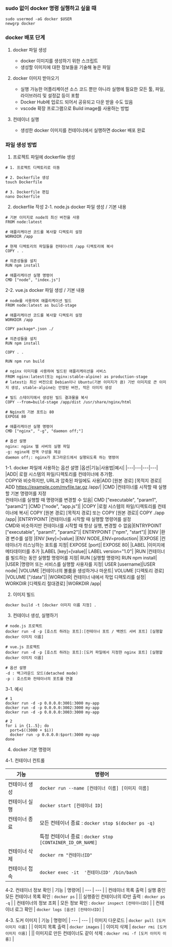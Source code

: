 ### sudo 없이 docker 명령 실행하고 싶을 때
```shell
sudo usermod -aG docker $USER
newgrp docker
```
   
### docker 배포 단계
1. docker 파일 생성
   - docker 이미지를 생성하기 위한 스크립트
   - 생성할 이미지에 대한 정보들을 기술해 놓은 파일

2. docker 이미지 받아오기
   - 실행 가능한 어플리케이션 소스 코드 뿐만 아니라 실행에 필요한 모든 툴, 파일, 라이브러리 및 설정값 등이 포함
   - Docker Hub에 업로드 되어서 공유되고 다운 받을 수도 있음
   - vscode 확장 프로그램으로 Build image를 사용하는 방법

3. 컨테이너 실행
   - 생성한 docker 이미지를 컨테이너에서 실행하면 docker 배포 완료

   
### 파일 생성 방법
1. 프로젝트 파일에 dockerfile 생성
```shell
# 1. 프로젝트 디렉토리로 이동

# 2. Dockerfile 생성
touch Dockerfile

# 3. Dockerfile 편집
nano Dockerfile
```
   
2. dockerfile 작성
2-1. node.js docker 파일 생성 / 기본 내용
```shell
# 기본 이미지로 node의 최신 버전을 사용
FROM node:latest

# 애플리케이션 코드를 복사할 디렉토리 설정
WORKDIR /app

# 현재 디렉토리의 파일들을 컨테이너의 /app 디렉토리에 복사
COPY . .

# 의존성들을 설치
RUN npm install

# 애플리케이션 실행 명령어
CMD ["node", "index.js"]
```
   
2-2. vue.js docker 파일 생성 / 기본 내용
```shell
# node를 사용하여 애플리케이션 빌드
FROM node:latest as build-stage

# 애플리케이션 코드를 복사할 디렉토리 설정
WORKDIR /app

COPY package*.json ./

# 의존성들을 설치
RUN npm install

COPY . .

RUN npm run build

# nginx 이미지를 사용하여 빌드된 애플리케이션을 서비스
FROM nginx:latest(또는 nginx:stable-alpine) as production-stage
# latest는 최신 버전으로 Debian이나 Ubuntu(기본 이미지가 큼) 기반 이미지로 큰 이미지 생성, stable-alpine는 안정된 버전, 작은 이미지 생성

# 빌드 스테이지에서 생성된 빌드 결과물을 복사
COPY --from=build-stage /app/dist /usr/share/nginx/html

# Nginx의 기본 포트는 80
EXPOSE 80

# 애플리케이션 실행 명령어
CMD ["nginx", "-g", "daemon off;"]

# 옵션 설명
nginx: nginx 웹 서버의 실행 파일
-g: nginx에 전역 구성을 제공
daemon off;: nginx가 포그라운드에서 실행되도록 하는 명령어

```
   
1-1. docker 파일에 사용하는 옵션 설명
|옵션|기능|사용법|예시|
|---|---|---|---|
|ADD|	로컬 시스템의 파일/디렉토리를 컨테이너에 추가함. <br> COPY와 비슷하지만, URL과 압축된 파일에도 사용|ADD [원본 경로] [목적지 경로]| ADD https://example.com/myfile.tar.gz /app/|
|CMD	|컨테이너를 시작할 때 실행할 기본 명령어를 지정 <br> 컨테이너를 실행할 때 명령어를 변경할 수 있음|	CMD ["executable", "param1", "param2"]	|CMD ["node", "app.js"]|
|COPY	|로컬 시스템의 파일/디렉토리를 컨테이너에 복사|	COPY [원본 경로] [목적지 경로] 또는 COPY [원본 경로]|	COPY ./app /app|
|ENTRYPOINT	|컨테이너를 시작할 때 실행할 명령어를 설정 <br> CMD와 비슷하지만 컨테이너를 시작할 때 항상 실행, 변경할 수 없음|ENTRYPOINT ["executable", "param1", "param2"]|	ENTRYPOINT ["npm", "start"]|
|ENV	|환경 변수를 설정	|ENV [key]=[value]	|ENV NODE_ENV=production|
|EXPOSE	|컨테이너가 리스닝하는 포트를 지정|	EXPOSE [port]|	EXPOSE 80|
|LABEL	|이미지에 메타데이터를 추가	|LABEL [key]=[value]|	LABEL version="1.0"|
|RUN	|컨테이너를 빌드하는 동안 실행할 명령어를 지정|	RUN [실행할 명령어]	RUN npm install|
|USER	|명령어 또는 서비스를 실행할 사용자를 지정|	USER [username]|USER node|
|VOLUME	|컨테이너의 볼륨을 생성하거나 마운트|	VOLUME [디렉토리 경로]	|VOLUME ["/data"]|
|WORKDIR|	컨테이너 내에서 작업 디렉토리를 설정|	WORKDIR [디렉토리 절대경로]	|WORKDIR /app|
   
2. 이미지 빌드
```shell
docker build -t [docker 이미지 이름 지정] .
```
   
3. 컨테이너 생성, 실행하기
```shell
# node.js 프로젝트
docker run -d -p [호스트 하려는 포트]:[컨테이너 포트 / 백엔드 서버 포트] [실행할 docker 이미지 이름]

# vue.js 프로젝트
docker run -d -p [호스트 하려는 포트]:[도커 파일에서 지정한 nginx 포트] [실행할 docker 이미지 이름]

# 옵션 설명
-d : 백그라운드 모드(detached mode)
-p : 호스트와 컨테이너의 포트를 연결
```

3-1. 예시
```shell
# 1
docker run -d -p 0.0.0.0:3001:3000 my-app
docker run -d -p 0.0.0.0:3002:3000 my-app
docker run -d -p 0.0.0.0:3003:3000 my-app

# 2
for i in {1..5}; do
  port=$((3000 + $i))
  docker run -p 0.0.0.0:$port:3000 my-app
done
```
   
4. docker 기본 명령어
   
4-1. 컨테이너 컨트롤
   
| 기능 | 명령어|
| ---  |  ---  |
| 컨테이너 생성 | ``` docker run --name [컨테이너 이름] [이미지 이름] ```|
| 컨테이너 실행 | ``` docker start [컨테이너 ID] ``` |
| 컨테이너 종료 | 모든 컨테이너 종료 : ``` docker stop $(docker ps -q) ``` |
|              | 특정 컨테이너 종료 : ``` docker stop [CONTAINER_ID_OR_NAME] ```
| 컨테이너 삭제 | ``` docker rm "컨테이너ID" ``` |
| 컨테이너 접속 | ``` docker exec -it  '컨테이너ID' /bin/bash ``` |

   
4-2. 컨테이너 정보 확인
| 기능 | 명령어|
| ---  |  ---  |
| 컨테이너 목록 출력 | 실행 중인 모든 컨테이너 목록 확인 : ``` docker ps ``` |
|| 실행중인 컨테이너의 ID만 출력 : ``` docker ps -q ``` |
| 컨테이너의 정보 조회 | 모든 정보 확인 : ``` docker inspect [컨테이너ID] ``` |
| 컨테이너 로그 확인 | ``` docker logs [옵션] [컨테이너ID] ``` |

   
4-3. 도커 이미지
| 기능 | 명령어|
| ---  |  ---  |
| 이미지 다운로드 | ``` docker pull [도커 이미지 이름] ``` |
| 이미지 목록 출력 | ``` docker images ``` |
| 이미지 삭제 | ``` docker rmi [도커 이미지 이름] ``` |
|| 이미지로 만든 컨테이너도 같이 삭제 : ``` docker rmi -f [도커 이미지 이름] ``` |


